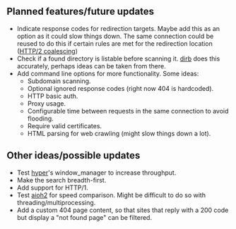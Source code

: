 ## Planned features/future updates ##
* Indicate response codes for redirection targets. Maybe add this as an option as it could slow things down. The same connection could be reused to do this if certain rules are met for the redirection location ([HTTP/2 coalescing](https://daniel.haxx.se/blog/2016/08/18/http2-connection-coalescing/))
* Check if a found directory is listable before scanning it. [dirb](https://gitlab.com/kalilinux/packages/dirb/) does this accurately, perhaps ideas can be taken from there.
* Add command line options for more functionality. Some ideas:
	- Subdomain scanning.
	- Optional ignored response codes (right now 404 is hardcoded).
	- HTTP basic auth.
	- Proxy usage.
	- Configurable time between requests in the same connection to avoid flooding.
	- Require valid certificates.
	- HTML parsing for web crawling (might slow things down a lot).

## Other ideas/possible updates ##
* Test [hyper](https://github.com/Lukasa/hyper)'s window_manager to increase throughput.
* Make the search breadth-first.
* Add support for HTTP/1.
* Test [aioh2](https://github.com/decentfox/aioh2) for speed comparison. Might be difficult to do so with threading/multiprocessing.
* Add a custom 404 page content, so that sites that reply with a 200 code but display a "not found page" can be filtered. 